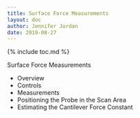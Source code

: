 ```yaml
---
title: Surface Force Measurements
layout: doc
author: Jennifer Jordan
date: 2019-08-27
---
```


{% include toc.md %}

Surface Force Measurements
- Overview
- Controls
- Measurements
- Positioning the Probe in the Scan Area
- Estimating the Cantilever Force Constant
